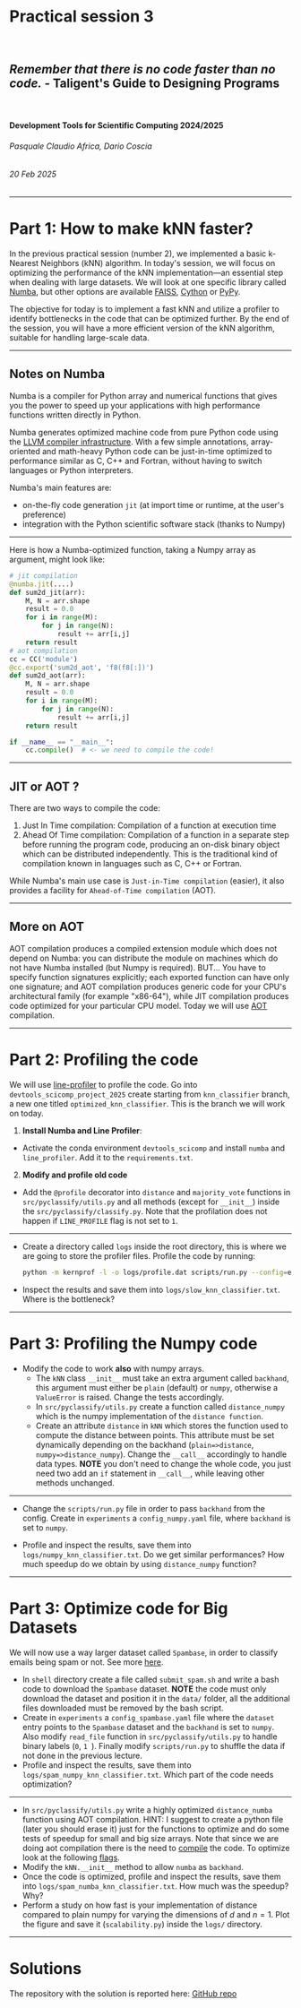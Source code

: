 <!--
title: Practical session 3
paginate: true

_class: titlepage
-->

# Practical session 3
<br>

## *Remember that there is no code faster than no code.* - Taligent's Guide to Designing Programs
<br>

#### Development Tools for Scientific Computing 2024/2025

###### Pasquale Claudio Africa, Dario Coscia

###### 20 Feb 2025

---


# Part 1: How to make kNN faster?

In the previous practical session (number 2), we implemented a basic k-Nearest Neighbors (kNN) algorithm. In today's session, we will focus on optimizing the performance of the kNN implementation—an essential step when dealing with large datasets.
We will look at one specific library called [Numba](https://numba.pydata.org/), but other options are available [FAISS](https://github.com/facebookresearch/faiss), [Cython](https://cython.org/) or [PyPy](https://pypy.org/features.html). 

The objective for today is to implement a fast kNN and utilize a profiler to identify bottlenecks in the code that can be optimized further. By the end of the session, you will have a more efficient version of the kNN algorithm, suitable for handling large-scale data.

---

## Notes on Numba
Numba is a compiler for Python array and numerical functions that gives 
you the power to speed up your applications with high performance
functions written directly in Python.

Numba generates optimized machine code from pure Python code using
the [LLVM compiler infrastructure](http://llvm.org/).  With a few simple
annotations, array-oriented and math-heavy Python code can be
just-in-time optimized to performance similar as C, C++ and Fortran, without
having to switch languages or Python interpreters.

Numba's main features are:

* on-the-fly code generation `jit`  (at import time or runtime, at the
  user's preference)
* integration with the Python scientific software stack (thanks to Numpy)

---
Here is how a Numba-optimized function, taking a Numpy array as argument,
might look like:

```python
# jit compilation
@numba.jit(....)
def sum2d_jit(arr):
    M, N = arr.shape
    result = 0.0
    for i in range(M):
        for j in range(N):
            result += arr[i,j]
    return result
# aot compilation
cc = CC('module')
@cc.export('sum2d_aot', 'f8(f8[:])')
def sum2d_aot(arr):
    M, N = arr.shape
    result = 0.0
    for i in range(M):
        for j in range(N):
            result += arr[i,j]
    return result

if __name__ == "__main__":
    cc.compile()  # <- we need to compile the code!
```

---

## JIT or AOT ?

There are two ways to compile the code:
1. Just In Time compilation: Compilation of a function at execution time
2. Ahead Of Time compilation: Compilation of a function in a separate step before running the program code, producing an on-disk binary object which can be distributed independently.  This is the traditional kind of compilation known
in languages such as C, C++ or Fortran.

While Numba's main use case is `Just-in-Time compilation` (easier), it also
provides a facility for `Ahead-of-Time compilation` (AOT). 

---

## More on AOT

AOT compilation produces a compiled extension module which does not depend
on Numba: you can distribute the module on machines which do not have
Numba installed (but Numpy is required). BUT... You have to specify function signatures explicitly; each exported function can have only one signature; and AOT compilation produces generic code for your CPU's architectural family
(for example "x86-64"), while JIT compilation produces code optimized for your particular CPU model. Today we will use [AOT](https://numba.pydata.org/numba-doc/dev/user/pycc.html) compilation.


---

# Part 2: Profiling the code

We will use [line-profiler](https://github.com/pyutils/line_profiler) to profile the code.
Go into `devtools_scicomp_project_2025` create starting from `knn_classifier` branch, a new one titled `optimized_knn_classifier`. This is the branch we will work on today.
1. **Install Numba and Line Profiler**:
- Activate the conda environment `devtools_scicomp` and install `numba` and `line_profiler`. Add it to the `requirements.txt`.
2. **Modify and profile old code**
- Add the `@profile` decorator into `distance` and `majority_vote` functions in `src/pyclassify/utils.py` and all
methods (except for `__init__`) inside the `src/pyclassify/classify.py`. Note that the profilation does not happen if `LINE_PROFILE` flag is not set to `1`.
---
- Create a directory called `logs` inside the root directory, this is where we are going to store the profiler files. Profile the code by running:
    ```bash
    python -m kernprof -l -o logs/profile.dat scripts/run.py --config=experiments/config
    ```
- Inspect the results and save them into `logs/slow_knn_classifier.txt`. Where is the bottleneck? 

---

# Part 3: Profiling the Numpy code

- Modify the code to work **also** with numpy arrays. 
    - The `kNN` class `__init__` must take an extra argument called `backhand`, this argument must either be `plain` (default) or `numpy`, otherwise a `ValueError` is raised. Change the tests accordingly. 
    - In `src/pyclassify/utils.py` create a function called `distance_numpy` which is the numpy implementation of the `distance function`.
    - Create an attribute `distance` in `kNN` which stores the function used to compute the distance between points. This attribute must be set dynamically depending on the backhand (`plain=>distance`, `numpy=>distance_numpy`). Change the `__call__` accordingly to handle data types. **NOTE** you don't need to change the whole code, you just need two add an `if` statement in `__call__`, while leaving other methods unchanged.
    
---

- Change the `scripts/run.py` file in order to pass `backhand` from the config. Create in `experiments` a `config_numpy.yaml` file, where `backhand` is set to `numpy`.

- Profile and inspect the results, save them into `logs/numpy_knn_classifier.txt`. Do we get similar performances? How much speedup do we obtain by using `distance_numpy` function?        

---

# Part 3: Optimize code for Big Datasets

We will now use a way larger dataset called `Spambase`, in order to classify emails being spam or not. See more [here](https://archive.ics.uci.edu/dataset/94/spambase).
- In `shell` directory create a file called `submit_spam.sh` and write a bash code to download the `Spambase` dataset. **NOTE** the code must only download the dataset and position it in the `data/` folder, all the additional files downloaded must be removed by the bash script.
- Create in `experiments` a `config_spambase.yaml` file where the `dataset` entry points to the `Spambase` dataset and the `backhand` is set to `numpy`. Also modify `read_file` function in `src/pyclassify/utils.py` to handle binary labels (`0`, `1 `). Finally modify `scripts/run.py` to shuffle the data if not done in the previous lecture.
- Profile and inspect the results, save them into `logs/spam_numpy_knn_classifier.txt`. Which part of the code needs optimization?

---

- In `src/pyclassify/utils.py` write a highly optimized `distance_numba` function using AOT compilation. HINT: I suggest to create a python file (later you should erase it) just for the functions to optimize and do some tests of speedup for small and big size arrays. Note that since we are doing aot compilation there is the need to [compile](https://numba.pydata.org/numba-doc/dev/user/pycc.html) the code. To optimize look at the following [flags](https://numba.pydata.org/numba-doc/dev/user/jit.html). 
- Modify the `kNN.__init__` method to allow `numba` as `backhand`. 
- Once the code is optimized, profile and inspect the results, save them into `logs/spam_numba_knn_classifier.txt`. How much was the speedup? Why?
- Perform a study on how fast is your implementation of distance compared to plain numpy for varying the dimensions of $d$ and $n=1$. Plot the figure and save it (`scalability.py`) inside the `logs/` directory.

---

# Solutions

The repository with the solution is reported here: [GitHub repo](https://github.com/dario-coscia/devtools_scicomp_project_2025/tree/knn_classifier)
